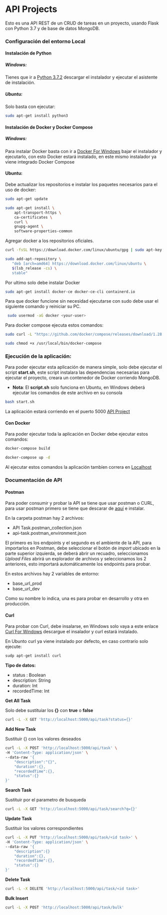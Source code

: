 # API Projects

Esto es una API REST de un CRUD de tareas en un proyecto, usando Flask con Python 3.7 y de base de datos MongoDB.

<!-- ### Requisitos previos:
* Python 3.7.*
* Docker -->

### Configuración del entorno Local

#### Instalación de Python

##### Windows:
Tienes que ir a [Python 3.7.2](https://www.python.org/downloads/release/python-377/) descargar el instalador y ejecutar el asistente de instalación.

##### Ubuntu:
Solo basta con ejecutar:
```bash
sudo apt-get install python3
```

#### Instalación de Docker y Docker Compose

##### Windows: 
Para instalar Docker basta con ir a [Docker For Windows](https://hub.docker.com/editions/community/docker-ce-desktop-windows) bajar el instalador y ejecutarlo, con esto Docker estará instalado, en este mismo instalador ya viene integrado Docker Compose

#### Ubuntu:

Debe actualizar los repositorios e instalar los paquetes necesarios para el uso de docker:

```bash
sudo apt-get update

sudo apt-get install \
    apt-transport-https \
    ca-certificates \
    curl \
    gnupg-agent \
    software-properties-common
```

Agregar docker a los repositorios oficiales.

```bash
curl -fsSL https://download.docker.com/linux/ubuntu/gpg | sudo apt-key add 

sudo add-apt-repository \
   "deb [arch=amd64] https://download.docker.com/linux/ubuntu \
   $(lsb_release -cs) \
   stable"
```

Por ultimo solo debe instalar Docker

```bash
sudo apt-get install docker-ce docker-ce-cli containerd.io
```

Para que docker funcione sin necesidad ejecutarse con sudo debe usar el siguiente comando y reiniciar su PC.

```bash
 sudo usermod -aG docker <your-user>
```

Para docker compose ejecuta estos comandos:

```bash
sudo curl -L "https://github.com/docker/compose/releases/download/1.28.2/docker-compose-$(uname -s)-$(uname -m)" -o /usr/local/bin/docker-compose

sudo chmod +x /usr/local/bin/docker-compose
```

### Ejecución de la aplicación:

Para poder ejecutar esta aplicación de manera simple, solo debe ejecutar el script **start.sh**, este script instalara las dependencias necesarias para ejecutar el proyecto, creara un contenedor de Docker corriendo MongoDB.

* **Nota**: El **script.sh** solo funciona en Ubuntu, en Windows deberá ejecutar los comandos de este archivo en su consola

```bash
bash start.sh
```

La aplicación estará corriendo en el puerto 5000 [API Project](http://localhost:5000)

#### Con Docker

Para poder ejecutar toda la aplicación en Docker debe ejecutar estos comandos:

```bash
docker-compose build
```

```bash
docker-compose up -d
```

Al ejecutar estos comandos la aplicación tambíen correra en [Localhost](http://localhost:5000)


### Documentación de API

#### Postman
Para poder consumir y probar la API se tiene que usar postman o CURL, para usar postman primero se tiene que descarar de [aquí](https://www.postman.com/downloads/) e instalar.

En la carpeta postman hay 2 archivos:
* API Task.postman_collection.json
* api-task.postman_environment.json

El primero es los endpoints y el segundo es el ambiente de la API, para importarlos en Postman, debe seleccionar el botón de *import* ubicado en la parte superior izquierda, se deberá abrir un recuadro, seleccionamos *Upload Files* abrirá un explorador de archivos y seleccionamos los 2 anteriores, esto importará automáticamente los endpoints para probar.

En estos archivos hay 2 variables de entorno:
* base_url_prod
* base_url_dev

Como su nombre lo indica, una es para probar en desarrollo y otra en producción.

#### Curl

Para probar con Curl, debe insalarse, en Windows solo vaya a este enlace [Curl For Windows](https://winampplugins.co.uk/curl/) descargue el insalador y curl estará instalado.

En Ubunto curl ya viene instalado por defecto, en caso contrario solo ejecute:

```bash
sudp apt-get install curl
```

**Tipo de datos:**
* status : Boolean
* description: String
* duration: Int
* recordedTime: Int

**Get All Task**

Solo debe sustituiar los **{}** con **true** o **false**
```bash
curl -L -X GET 'http://localhost:5000/api/task?status={}'
```

**Add New Task**

Sustituir {} con los valores deseados
```bash
curl -L -X POST 'http://localhost:5000/api/task' \
-H 'Content-Type: application/json' \
--data-raw '{
    "description":"{}",
    "duration":{},
    "recordedTime":{},
    "status":{}
}'
```

**Search Task**

Sustituir por el parametro de busqueda
```bash
curl -L -X GET 'http://localhost:5000/api/task/search?q={}'
```

**Update Task**

Sustituir los valores correspondientes
```bash
curl -L -X PUT 'http://localhost:5000/api/task/<id task>' \
-H 'Content-Type: application/json' \
--data-raw '{
    "description":{}
    "duration":{},
    "recordedTime":{},
    "status":{}
}'
```

**Delete Task**
```bash
curl -L -X DELETE 'http://localhost:5000/api/task/<id task>'
```

**Bulk Insert**
```bash
curl -L -X POST 'http://localhost:5000/api/task/bulk'
```